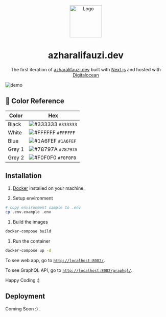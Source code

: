 <div align="center">
  <img alt="Logo" src="https://azharalifauzi.dev/public/logo.svg" width="100" />
</div>
<h1 align="center">
  azharalifauzi.dev
</h1>
<p align="center">
  The first iteration of <a href="https://azharalifauzi.dev" target="_blank">azharalifauzi.dev</a> built with <a href="https://nextjs.org/" target="_blank">Next.js</a> and hosted with <a href="https://www.digitalocean.com/" target="_blank">Digitalocean</a>
</p>

![demo](https://azharalifauzi.dev/public/demo.png)

## 🎨 Color Reference

| Color  | Hex                                                                |
| ------ | ------------------------------------------------------------------ |
| Black  | ![#333333](https://via.placeholder.com/10/333333?text=+) `#333333` |
| White  | ![#FFFFFF](https://via.placeholder.com/10/FFFFFF?text=+) `#FFFFFF` |
| Blue   | ![#1A6FEF](https://via.placeholder.com/10/1A6FEF?text=+) `#1A6FEF` |
| Grey 1 | ![#78797A](https://via.placeholder.com/10/78797A?text=+) `#78797A` |
| Grey 2 | ![#F0F0F0](https://via.placeholder.com/10/F0F0F0?text=+) `#F0F0F0` |

## Installation

1. [Docker](https://docs.docker.com/get-docker/) installed on your machine.

1. Setup environment

```bash
# copy environment sample to .env
cp .env.example .env
```

1. Build the images

```bash
docker-compose build
```

1. Run the container

```bash
docker-compose up -d
```

To see web app, go to [`http://localhost:8082/`](http://localhost:8082/).

To see GraphQL API, go to [`http://localhost:8082/graphql/`](http://localhost:8082/graphql/).

Happy Coding :)

## Deployment

Coming Soon :) .
